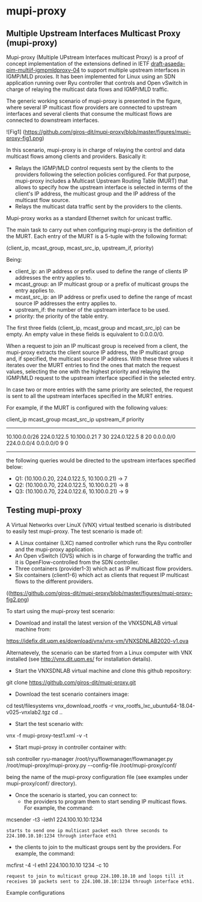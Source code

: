 # mupi-proxy

Multiple Upstream Interfaces Multicast Proxy (mupi-proxy)
---------------------------------------------------------

Mupi-proxy (Multiple UPstream Interfaces multicast Proxy) is a proof of concept implementation of the extensions defined in IETF [draft-asaeda-pim-multiif-igmpmldproxy-04](https://datatracker.ietf.org/doc/draft-asaeda-pim-multiif-igmpmldproxy/) to support multiple upstream interfaces in IGMP/MLD proxies. It has been implemented for Linux using an SDN application running over Ryu controller that controls and Open vSwitch in charge of relaying the multicast data flows and IGMP/MLD traffic.

The generic working scenario of mupi-proxy is presented in the figure, where several IP multicast flow providers are connected to upstream interfaces and several clients that consume the multicast flows are connected to downstream interfaces.

![Fig1]
(https://github.com/giros-dit/mupi-proxy/blob/master/figures/mupi-proxy-fig1.png)

In this scenario, mupi-proxy is in charge of relaying the control and data multicast flows among clients and providers. Basically it:
- Relays the IGMP/MLD control requests sent by the clients to the providers following the selection policies configured. For that purpose, mupi-proxy includes a Multicast Upstream Routing Table (MURT) that allows to specify how the upstream interface is selected in terms of the client's IP address, the multicast group and the IP address of the multicast flow source.  
- Relays the multicast data traffic sent by the providers to the clients.

Mupi-proxy works as a standard Ethernet switch for unicast traffic. 

The main task to carry out when configuring mupi-proxy is the definition of the MURT. Each entry of the MURT is a 5-tuple with the following format:

(client_ip, mcast_group, mcast_src_ip, upstream_if, priority)

Being:
- client_ip: an IP address or prefix used to define the range of clients IP addresses the entry applies to.
- mcast_group: an IP multicast group or a prefix of multicast groups the entry applies to.
- mcast_src_ip: an IP address or prefix used to define the range of mcast source IP addresses the entry applies to.
- upstream_if: the number of the upstream interface to be used. 
- priority: the priority of the table entry. 

The first three fields (client_ip, mcast_group and mcast_src_ip) can be empty. An empty value in these fields is equivalent to 0.0.0.0/0.

When a request to join an IP multicast group is received from a client, the mupi-proxy extracts the client source IP address, the IP multicast group and, if specified, the multicast source IP address. With these three values it iterates over the MURT entries to find the ones that match the request values, selecting the one with the highest priority and relaying the IGMP/MLD request to the upstream interface specified in the selected entry.

In case two or more entries with the same priority are selected, the request is sent to all the upstream interfaces specified in the MURT entries.

For example, if the MURT is configured with the following values:

client_ip         mcast_group       mcast_src_ip      upstream_if  priority
----------------- ----------------- ----------------- ------------ --------
10.100.0.0/26     224.0.122.5       10.100.0.21            7          30
                  224.0.122.5                              8          20
0.0.0.0/0         224.0.0.0/4       0.0.0.0/0              9          0
----------------- ----------------- ----------------- ------------ --------

the following queries would be directed to the upstream interfaces specified below:

- Q1: (10.100.0.20, 224.0.122.5, 10.100.0.21) -> 7 
- Q2: (10.100.0.70, 224.0.122.5, 10.100.0.21) -> 8 
- Q3: (10.100.0.70, 224.0.122.6, 10.100.0.21) -> 9 


Testing mupi-proxy
------------------

A Virtual Networks over LinuX (VNX) virtual testbed scenario is distributed to easily test mupi-proxy. The test scenario is made of:
- A Linux container (LXC) named controller which runs the Ryu controller and the mupi-proxy application.
- An Open vSwitch (OVS) which is in charge of forwarding the traffic and it is OpenFlow-controlled from the SDN controller.
- Three containers (provider1-3) which act as IP multicast flow providers.
- Six containers (client1-6) which act as clients that request IP multicast flows to the different providers.

((https://github.com/giros-dit/mupi-proxy/blob/master/figures/mupi-proxy-fig2.png)

To start using the mupi-proxy test scenario:

- Download and install the latest version of the VNXSDNLAB virtual machine from:

https://idefix.dit.upm.es/download/vnx/vnx-vm/VNXSDNLAB2020-v1.ova

  Alternatevely, the scenario can be started from a Linux computer with VNX installed (see
  http://vnx.dit.upm.es/ for installation details).

- Start the VNXSDNLAB virtual machine and clone this github repository:

git clone https://github.com/giros-dit/mupi-proxy.git

- Download the test scenario containers image:

cd test/filesystems
vnx_download_rootfs -r vnx_rootfs_lxc_ubuntu64-18.04-v025-vnxlab2.tgz
cd ..

- Start the test scenario with:

vnx -f mupi-proxy-test1.xml -v -t

- Start mupi-proxy in controller container with:

ssh controller
ryu-manager /root/ryu/flowmanager/flowmanager.py /root/mupi-proxy/mupi-proxy.py --config-file /root/mupi-proxy/conf/<config-file>

being <config-file> the name of the mupi-proxy configuration file (see examples under mupi-proxy/conf/ directory).

- Once the scenario is started, you can connect to:
  + the providers to program them to start sending IP multicast flows. For example, the command:

mcsender -t3 -ieth1 224.100.10.10:1234

    starts to send one ip multicast packet each three seconds to 224.100.10.10:1234 through interface eth1

  + the clients to join to the multicast groups sent by the providers. For example, the command: 

mcfirst -4 -I eth1 224.100.10.10 1234 -c 10

    request to join to multicast group 224.100.10.10 and loops till it receives 10 packets sent to 224.100.10.10:1234 through interface eth1.


Example configurations
